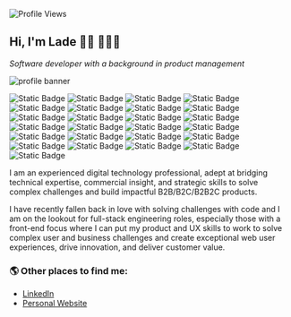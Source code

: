 
![Profile Views](https://komarev.com/ghpvc/?username=ladeoshodi&color=blueviolet&style=for-the-badge&abbreviated=true)
## Hi, I'm Lade 👋🏾 👨🏾‍💻 
_Software developer with a background in product management_

![profile banner](https://github.com/user-attachments/assets/1ae55369-b6ce-4e77-aa72-53e16becb37c)

![Static Badge](https://img.shields.io/badge/GitHub-black?logo=github)
![Static Badge](https://img.shields.io/badge/HTML5-black?logo=html5) 
![Static Badge](https://img.shields.io/badge/CSS3-black?logo=css3)
![Static Badge](https://img.shields.io/badge/TailwindCSS-black?logo=tailwindcss)
![Static Badge](https://img.shields.io/badge/BulmaCSS-black?logo=bulma)
![Static Badge](https://img.shields.io/badge/JavaScript-black?logo=javascript)
![Static Badge](https://img.shields.io/badge/NodeJS-black?logo=nodedotjs)
![Static Badge](https://img.shields.io/badge/npm-black?logo=npm)
![Static Badge](https://img.shields.io/badge/TypeScript-black?logo=typescript)
![Static Badge](https://img.shields.io/badge/React-black?logo=react)
![Static Badge](https://img.shields.io/badge/Express-black?logo=express)
![Static Badge](https://img.shields.io/badge/Jest-black?logo=jest)
![Static Badge](https://img.shields.io/badge/React%20Testing%20Library-black?logo=rtl)
![Static Badge](https://img.shields.io/badge/Vite-black?logo=vite)
![Static Badge](https://img.shields.io/badge/Vitest-black?logo=vitest)
![Static Badge](https://img.shields.io/badge/Python-black?logo=python)
![Static Badge](https://img.shields.io/badge/Django-black?logo=django)
![Static Badge](https://img.shields.io/badge/PostgreSQL-black?logo=postgresql)
![Static Badge](https://img.shields.io/badge/MongoDB-black?logo=mongodb)
![Static Badge](https://img.shields.io/badge/Postman-black?logo=postman)
![Static Badge](https://img.shields.io/badge/Jira-black?logo=jira)
![Static Badge](https://img.shields.io/badge/Confluence-black?logo=confluence)
![Static Badge](https://img.shields.io/badge/Miro-black?logo=miro)
![Static Badge](https://img.shields.io/badge/Trello-black?logo=trello)
![Static Badge](https://img.shields.io/badge/Notion-black?logo=notion)


I am an experienced digital technology professional, adept at bridging technical expertise, commercial insight, and strategic skills to solve complex challenges and build impactful B2B/B2C/B2B2C products. 

I have recently fallen back in love with solving challenges with code and I am on the lookout for full-stack engineering roles, especially those with a front-end focus where I can put my product and UX skills to work to solve complex user and business challenges and create exceptional web user experiences, drive innovation, and deliver customer value.


 ### 🌎  Other places to find me:
 - [LinkedIn](https://www.linkedin.com/in/ladeoshodi/)
 - [Personal Website](https://ladeoshodi.com/)

<!--
**ladeoshodi/ladeoshodi** is a ✨ _special_ ✨ repository because its `README.md` (this file) appears on your GitHub profile.

Here are some ideas to get you started:

- 🔭 I’m currently working on ...
- 🌱 I’m currently learning ...
- 👯 I’m looking to collaborate on ...
- 🤔 I’m looking for help with ...
- 💬 Ask me about ...
- 📫 How to reach me: ...
- 😄 Pronouns: ...
- ⚡ Fun fact: ...
-->

